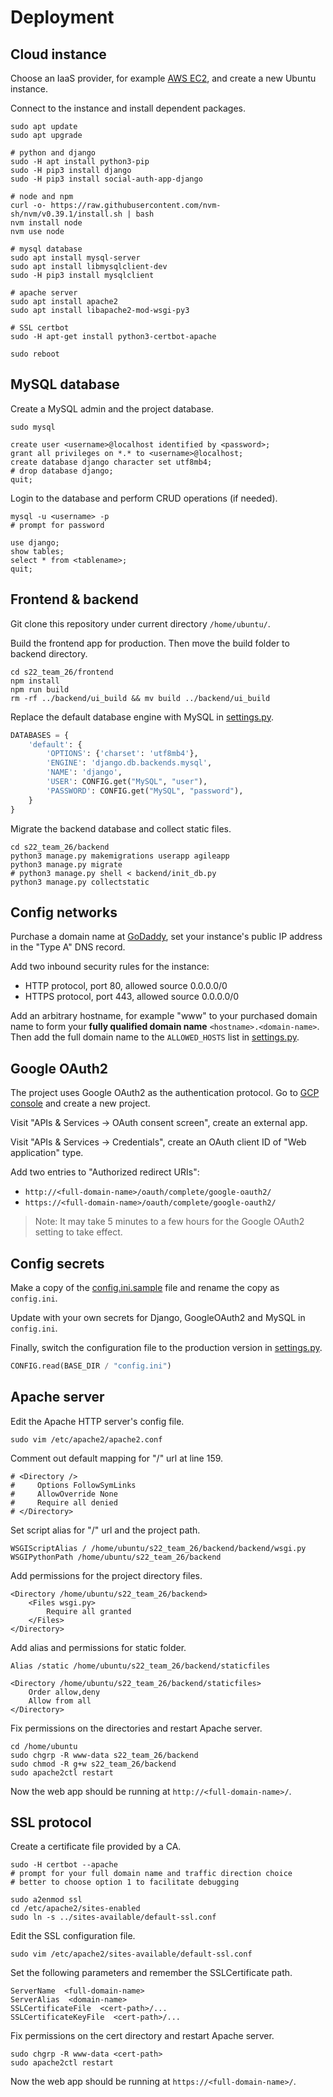 # Deployment

## Cloud instance

Choose an IaaS provider, for example [AWS EC2](https://aws.amazon.com/ec2/), and create a new Ubuntu instance.

Connect to the instance and install dependent packages.

```shell
sudo apt update
sudo apt upgrade

# python and django
sudo -H apt install python3-pip
sudo -H pip3 install django
sudo -H pip3 install social-auth-app-django

# node and npm
curl -o- https://raw.githubusercontent.com/nvm-sh/nvm/v0.39.1/install.sh | bash
nvm install node
nvm use node

# mysql database
sudo apt install mysql-server
sudo apt install libmysqlclient-dev
sudo -H pip3 install mysqlclient

# apache server
sudo apt install apache2 
sudo apt install libapache2-mod-wsgi-py3

# SSL certbot
sudo -H apt-get install python3-certbot-apache

sudo reboot
```

## MySQL database

Create a MySQL admin and the project database.

```shell
sudo mysql
```

```mysql
create user <username>@localhost identified by <password>;
grant all privileges on *.* to <username>@localhost;
create database django character set utf8mb4;
# drop database django;
quit;
```

Login to the database and perform CRUD operations (if needed).

```shell
mysql -u <username> -p
# prompt for password
```

```mysql
use django;
show tables;
select * from <tablename>;
quit;
```

## Frontend & backend 

Git clone this repository under current directory `/home/ubuntu/`.

Build the frontend app for production. Then move the build folder to backend directory.

```shell
cd s22_team_26/frontend
npm install
npm run build
rm -rf ../backend/ui_build && mv build ../backend/ui_build
```

Replace the default database engine with MySQL in [settings.py](backend/backend/settings.py).

```python
DATABASES = {
    'default': {
        'OPTIONS': {'charset': 'utf8mb4'},
        'ENGINE': 'django.db.backends.mysql',
        'NAME': 'django',
        'USER': CONFIG.get("MySQL", "user"),
        'PASSWORD': CONFIG.get("MySQL", "password"),
    }
}
```

Migrate the backend database and collect static files.

```shell
cd s22_team_26/backend
python3 manage.py makemigrations userapp agileapp
python3 manage.py migrate
# python3 manage.py shell < backend/init_db.py
python3 manage.py collectstatic
```

## Config networks

Purchase a domain name at [GoDaddy](https://www.godaddy.com/), set your instance's public IP address in the "Type A" DNS record.

Add two inbound security rules for the instance:

+ HTTP protocol, port 80, allowed source 0.0.0.0/0
+ HTTPS protocol, port 443, allowed source 0.0.0.0/0

Add an arbitrary hostname, for example "www" to your purchased domain name to form your **fully qualified domain name** `<hostname>.<domain-name>`. Then add the full domain name to the `ALLOWED_HOSTS` list in [settings.py](backend/backend/settings.py).

## Google OAuth2

The project uses Google OAuth2 as the authentication protocol. Go to [GCP console](https://console.cloud.google.com/) and create a new project.

Visit "APIs & Services -> OAuth consent screen", create an external app.

Visit "APIs & Services -> Credentials", create an OAuth client ID of "Web application" type.

Add two entries to "Authorized redirect URIs":

+  `http://<full-domain-name>/oauth/complete/google-oauth2/`
+  `https://<full-domain-name>/oauth/complete/google-oauth2/`

> Note: It may take 5 minutes to a few hours for the Google OAuth2 setting to take effect.

## Config secrets

Make a copy of the [config.ini.sample](backend/config.ini.sample) file and rename the copy as `config.ini`.

Update with your own secrets for Django, GoogleOAuth2 and MySQL in `config.ini`.

Finally, switch the configuration file to the production version in [settings.py](backend/backend/settings.py).

```python
CONFIG.read(BASE_DIR / "config.ini")
```

## Apache server

Edit the Apache HTTP server's config file.

```shell
sudo vim /etc/apache2/apache2.conf
```

Comment out default mapping for "/" url at line 159.

```
# <Directory />
#     Options FollowSymLinks
#     AllowOverride None
#     Require all denied
# </Directory>
```

Set script alias for "/" url and the project path.

```
WSGIScriptAlias / /home/ubuntu/s22_team_26/backend/backend/wsgi.py
WSGIPythonPath /home/ubuntu/s22_team_26/backend
```

Add permissions for the project directory files.

```
<Directory /home/ubuntu/s22_team_26/backend>
    <Files wsgi.py>
        Require all granted
    </Files>
</Directory>
```

Add alias and permissions for static folder.

```
Alias /static /home/ubuntu/s22_team_26/backend/staticfiles

<Directory /home/ubuntu/s22_team_26/backend/staticfiles>
    Order allow,deny
    Allow from all
</Directory>
```

Fix permissions on the directories and restart Apache server.

```shell
cd /home/ubuntu
sudo chgrp -R www-data s22_team_26/backend
sudo chmod -R g+w s22_team_26/backend
sudo apache2ctl restart
```

Now the web app should be running at `http://<full-domain-name>/`.

## SSL protocol

Create a certificate file provided by a CA.

```shell
sudo -H certbot --apache
# prompt for your full domain name and traffic direction choice
# better to choose option 1 to facilitate debugging

sudo a2enmod ssl
cd /etc/apache2/sites-enabled
sudo ln -s ../sites-available/default-ssl.conf
```

Edit the SSL configuration file.

```shell
sudo vim /etc/apache2/sites-available/default-ssl.conf
```

Set the following parameters and remember the SSLCertificate path.

```
ServerName  <full-domain-name>
ServerAlias  <domain-name>
SSLCertificateFile  <cert-path>/...
SSLCertificateKeyFile  <cert-path>/...
```

Fix permissions on the cert directory and restart Apache server.

```shell
sudo chgrp -R www-data <cert-path>
sudo apache2ctl restart
```

Now the web app should be running at `https://<full-domain-name>/`.

